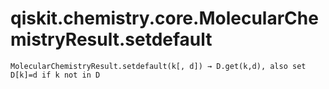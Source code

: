 # qiskit.chemistry.core.MolecularChemistryResult.setdefault

`MolecularChemistryResult.setdefault(k[, d]) → D.get(k,d), also set D[k]=d if k not in D`
